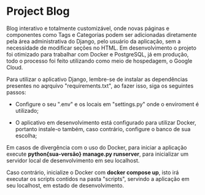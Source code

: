# Project Blog

Blog interativo e totalmente customizável, onde novas páginas e componentes como Tags e Categorias podem ser adicionadas diretamente pela área administrativa do Django, pelo usuário da aplicação, sem a necessidade de modificar seções no HTML. Em desenvolvimento o projeto foi otimizado para trabalhar com Docker e PostgreSQL, já em produção, todo o processo foi feito utilizando como meio de hospedagem, o Google Cloud.

Para utilizar o aplicativo Django, lembre-se de instalar as dependências presentes no aqrquivo "requirements.txt", ao fazer isso, siga os seguintes passos:

* Configure o seu ".env" e os locais em "settings.py" onde o enviroment é utilizado;

* O aplicativo em desenvolvimento está configurado para utilizar Docker, portanto instale-o também, caso contrário, configure o banco de sua escolha;

Em casos de divergência com o uso do Docker, para iniciar a aplicação execute **python{sua-versão} manage.py runserver**, para inicializar um servidor local de desenvolvimento em seu localhost.

Caso contrário, inicialize o Docker com **docker compose up**, isto irá executar os scripts contidos na pasta "scripts", servindo a aplicação em seu localhost, em estado de desenvolvimento.
